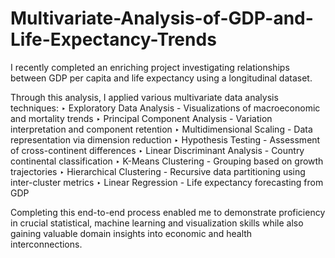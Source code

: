 # Multivariate-Analysis-of-GDP-and-Life-Expectancy-Trends
I recently completed an enriching project investigating relationships between GDP per capita and life expectancy using a longitudinal dataset. 

Through this analysis, I applied various multivariate data analysis techniques:
 ‣ Exploratory Data Analysis - Visualizations of macroeconomic and mortality trends
 ‣  Principal Component Analysis - Variation interpretation and component retention
 ‣  Multidimensional Scaling - Data representation via dimension reduction
 ‣  Hypothesis Testing - Assessment of cross-continent differences
 ‣  Linear Discriminant Analysis - Country continental classification
 ‣  K-Means Clustering - Grouping based on growth trajectories
 ‣  Hierarchical Clustering - Recursive data partitioning using inter-cluster metrics
 ‣ Linear Regression - Life expectancy forecasting from GDP

Completing this end-to-end process enabled me to demonstrate proficiency in crucial statistical, machine learning and visualization skills while also gaining valuable domain insights into economic and health interconnections.
